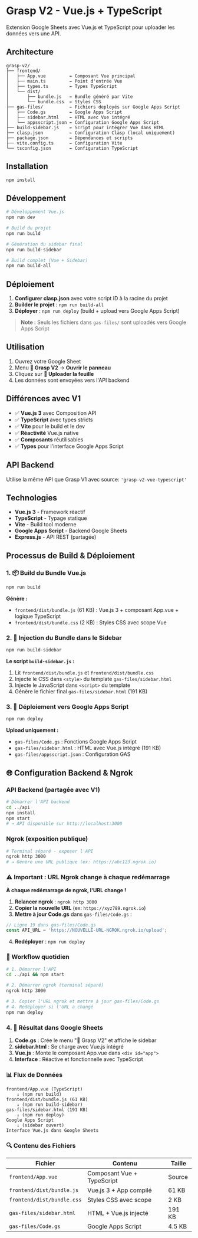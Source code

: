 # Grasp V2 - Vue.js + TypeScript

Extension Google Sheets avec Vue.js et TypeScript pour uploader les données vers une API.

## Architecture

```
grasp-v2/
├── frontend/
│   ├── App.vue         ← Composant Vue principal
│   ├── main.ts         ← Point d'entrée Vue
│   ├── types.ts        ← Types TypeScript
│   └── dist/
│       ├── bundle.js   ← Bundle généré par Vite
│       └── bundle.css  ← Styles CSS
├── gas-files/          ← Fichiers deployés sur Google Apps Script
│   ├── Code.gs         ← Google Apps Script
│   ├── sidebar.html    ← HTML avec Vue intégré
│   └── appsscript.json ← Configuration Google Apps Script
├── build-sidebar.js    ← Script pour intégrer Vue dans HTML
├── clasp.json          ← Configuration Clasp (local uniquement)
├── package.json        ← Dépendances et scripts
├── vite.config.ts      ← Configuration Vite
└── tsconfig.json       ← Configuration TypeScript
```

## Installation

```bash
npm install
```

## Développement

```bash
# Développement Vue.js
npm run dev

# Build du projet
npm run build

# Génération du sidebar final
npm run build-sidebar

# Build complet (Vue + Sidebar)
npm run build-all
```

## Déploiement

1. **Configurer clasp.json** avec votre script ID à la racine du projet
2. **Builder le projet** : `npm run build-all`
3. **Déployer** : `npm run deploy` (build + upload vers Google Apps Script)

> **Note :** Seuls les fichiers dans `gas-files/` sont uploadés vers Google Apps Script

## Utilisation

1. Ouvrez votre Google Sheet
2. Menu **🚀 Grasp V2** → **Ouvrir le panneau**
3. Cliquez sur **🚀 Uploader la feuille**
4. Les données sont envoyées vers l'API backend

## Différences avec V1

- ✅ **Vue.js 3** avec Composition API
- ✅ **TypeScript** avec types stricts
- ✅ **Vite** pour le build et le dev
- ✅ **Réactivité** Vue.js native
- ✅ **Composants** réutilisables
- ✅ **Types** pour l'interface Google Apps Script

## API Backend

Utilise la même API que Grasp V1 avec source: `'grasp-v2-vue-typescript'`

## Technologies

- **Vue.js 3** - Framework réactif
- **TypeScript** - Typage statique
- **Vite** - Build tool moderne
- **Google Apps Script** - Backend Google Sheets
- **Express.js** - API REST (partagée)

## Processus de Build & Déploiement

### 1. 📦 Build du Bundle Vue.js

```bash
npm run build
```

**Génère :**
- `frontend/dist/bundle.js` (61 KB) : Vue.js 3 + composant App.vue + logique TypeScript
- `frontend/dist/bundle.css` (2 KB) : Styles CSS avec scope Vue

### 2. 🔧 Injection du Bundle dans le Sidebar

```bash
npm run build-sidebar
```

**Le script `build-sidebar.js` :**
1. Lit `frontend/dist/bundle.js` et `frontend/dist/bundle.css`
2. Injecte le CSS dans `<style>` du template `gas-files/sidebar.html`
3. Injecte le JavaScript dans `<script>` du template
4. Génère le fichier final `gas-files/sidebar.html` (191 KB)

### 3. 🚀 Déploiement vers Google Apps Script

```bash
npm run deploy
```

**Upload uniquement :**
- `gas-files/Code.gs` : Fonctions Google Apps Script
- `gas-files/sidebar.html` : HTML avec Vue.js intégré (191 KB)
- `gas-files/appsscript.json` : Configuration GAS

## 🌐 Configuration Backend & Ngrok

### API Backend (partagée avec V1)

```bash
# Démarrer l'API backend
cd ../api
npm install
npm start
# → API disponible sur http://localhost:3000
```

### Ngrok (exposition publique)

```bash
# Terminal séparé - exposer l'API
ngrok http 3000
# → Génère une URL publique (ex: https://abc123.ngrok.io)
```

### ⚠️ Important : URL Ngrok change à chaque redémarrage

**À chaque redémarrage de ngrok, l'URL change !**

1. **Relancer ngrok** : `ngrok http 3000`
2. **Copier la nouvelle URL** (ex: `https://xyz789.ngrok.io`)
3. **Mettre à jour Code.gs** dans `gas-files/Code.gs` :

```javascript
// Ligne 19 dans gas-files/Code.gs
const API_URL = 'https://NOUVELLE-URL-NGROK.ngrok.io/upload';
```

4. **Redéployer** : `npm run deploy`

### 🚀 Workflow quotidien

```bash
# 1. Démarrer l'API
cd ../api && npm start

# 2. Démarrer ngrok (terminal séparé)
ngrok http 3000

# 3. Copier l'URL ngrok et mettre à jour gas-files/Code.gs
# 4. Redéployer si l'URL a changé
npm run deploy
```

### 4. 🎯 Résultat dans Google Sheets

1. **Code.gs** : Crée le menu "🚀 Grasp V2" et affiche le sidebar
2. **sidebar.html** : Se charge avec Vue.js intégré
3. **Vue.js** : Monte le composant App.vue dans `<div id="app">`
4. **Interface** : Réactive et fonctionnelle avec TypeScript

### 📊 Flux de Données

```
frontend/App.vue (TypeScript)
    ↓ (npm run build)
frontend/dist/bundle.js (61 KB)
    ↓ (npm run build-sidebar)
gas-files/sidebar.html (191 KB)
    ↓ (npm run deploy)
Google Apps Script
    ↓ (sidebar ouvert)
Interface Vue.js dans Google Sheets
```

### 🔍 Contenu des Fichiers

| Fichier | Contenu | Taille |
|---------|---------|--------|
| `frontend/App.vue` | Composant Vue + TypeScript | Source |
| `frontend/dist/bundle.js` | Vue.js 3 + App compilé | 61 KB |
| `frontend/dist/bundle.css` | Styles CSS avec scope | 2 KB |
| `gas-files/sidebar.html` | HTML + Vue.js injecté | 191 KB |
| `gas-files/Code.gs` | Google Apps Script | 4.5 KB |
